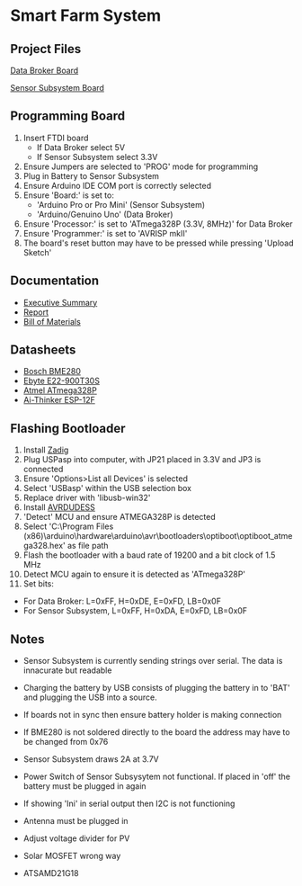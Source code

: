 # Smart Farm System
## Project Files
[Data Broker Board](https://easyeda.com/lissington4/smart-farm-schematic-data-broker)

[Sensor Subsystem Board](https://easyeda.com/lissington4/smart-farm-schematic)

## Programming Board
1. Insert FTDI board
   * If Data Broker select 5V
   * If Sensor Subsystem select 3.3V
2. Ensure Jumpers are selected to 'PROG' mode for programming
3. Plug in Battery to Sensor Subsystem
4. Ensure Arduino IDE COM port is correctly selected
5. Ensure 'Board:' is set to:
   * 'Arduino Pro or Pro Mini' (Sensor Subsystem)
   * 'Arduino/Genuino Uno'  (Data Broker)
6. Ensure 'Processor:' is set to 'ATmega328P (3.3V, 8MHz)' for Data Broker
7. Ensure 'Programmer:' is set to 'AVRISP mkII'
8. The board's reset button may have to be pressed while pressing 'Upload Sketch'
## Documentation
* [Executive Summary](https://docs.google.com/document/d/1e9hxD1EgtwhdI2ElwgMCJGJI10CNnTmsidURxNL1KP8/edit?usp=sharing)
* [Report](https://docs.google.com/document/d/1hib91_5W7olT_gy1vOQjhlBxqv88XaVicgFhEBmSrUQ/edit?usp=sharing)
* [Bill of Materials](https://docs.google.com/spreadsheets/d/1ZyjLawHQprvmQZ0Cbc97jp_R3VOazbsFH6kYA6FA8nM/edit?usp=sharing)
## Datasheets
* [Bosch BME280](https://www.bosch-sensortec.com/media/boschsensortec/downloads/datasheets/bst-bme280-ds002.pdf)
* [Ebyte E22-900T30S](http://www.ebyte.com/en/downpdf.aspx?id=485)
* [Atmel ATmega328P](http://ww1.microchip.com/downloads/en/DeviceDoc/Atmel-7810-Automotive-Microcontrollers-ATmega328P_Datasheet.pdf)
* [Ai-Thinker ESP-12F](http://file.elecfans.com/web1/M00/91/F3/o4YBAFzdEFaAKJx0ABJWYqWPp88163.pdf?filename=ESP-12F%28ESP8266MOD%29_Ai-Thinker.pdf)
## Flashing Bootloader
1. Install [Zadig](https://zadig.akeo.ie/)
2. Plug USPasp into computer, with JP21 placed in 3.3V and JP3 is connected
3. Ensure 'Options>List all Devices' is selected
4. Select 'USBasp' within the USB selection box
5. Replace driver with 'libusb-win32'
6. Install [AVRDUDESS](https://blog.zakkemble.net/avrdudess-a-gui-for-avrdude/)
7. 'Detect' MCU and ensure ATMEGA328P is detected
8. Select 'C:\Program Files (x86)\arduino\hardware\arduino\avr\bootloaders\optiboot\optiboot_atmega328.hex' as file path
9. Flash the bootloader with a baud rate of 19200 and a bit clock of 1.5 MHz
10. Detect MCU again to ensure it is detected as 'ATmega328P'
11. Set bits:
  * For Data Broker: L=0xFF, H=0xDE, E=0xFD, LB=0x0F
  * For Sensor Subsystem, L=0xFF, H=0xDA, E=0xFD, LB=0x0F
## Notes
* Sensor Subsystem is currently sending strings over serial. The data is innacurate but readable
* Charging the battery by USB consists of plugging the battery in to 'BAT' and plugging the USB into a source.
* If boards not in sync then ensure battery holder is making connection
* If BME280 is not soldered directly to the board the address may have to be changed from 0x76
* Sensor Subsystem draws 2A at 3.7V
* Power Switch of Sensor Subsysytem not functional. If placed in 'off' the battery must be plugged in again
* If showing 'Ini' in serial output then I2C is not functioning
* Antenna must be plugged in


* Adjust voltage divider for PV
* Solar MOSFET wrong way
* ATSAMD21G18
